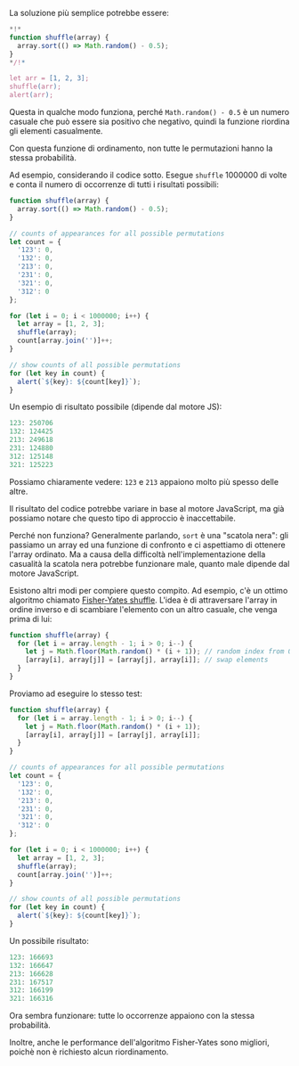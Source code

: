 La soluzione più semplice potrebbe essere:

```js run
*!*
function shuffle(array) {
  array.sort(() => Math.random() - 0.5);
}
*/!*

let arr = [1, 2, 3];
shuffle(arr);
alert(arr);
```

Questa in qualche modo funziona, perché `Math.random() - 0.5` è un numero casuale che può essere sia positivo che negativo, quindi la funzione riordina gli elementi casualmente.

Con questa funzione di ordinamento, non tutte le permutazioni hanno la stessa probabilità.

Ad esempio, considerando il codice sotto. Esegue `shuffle` 1000000 di volte e conta il numero di occorrenze di tutti i risultati possibili:

```js run
function shuffle(array) {
  array.sort(() => Math.random() - 0.5);
}

// counts of appearances for all possible permutations
let count = {
  '123': 0,
  '132': 0,
  '213': 0,
  '231': 0,
  '321': 0,
  '312': 0
};

for (let i = 0; i < 1000000; i++) {
  let array = [1, 2, 3];
  shuffle(array);
  count[array.join('')]++;
}

// show counts of all possible permutations
for (let key in count) {
  alert(`${key}: ${count[key]}`);
}
```

Un esempio di risultato possibile (dipende dal motore JS):

```js
123: 250706
132: 124425
213: 249618
231: 124880
312: 125148
321: 125223
```
Possiamo chiaramente vedere: `123` e `213` appaiono molto più spesso delle altre.

Il risultato del codice potrebbe variare in base al motore JavaScript, ma già possiamo notare che questo tipo di approccio è inaccettabile.

Perché non funziona? Generalmente parlando, `sort` è una "scatola nera": gli passiamo un array ed una funzione di confronto e ci aspettiamo di ottenere l'array ordinato. Ma a causa della difficoltà nell'implementazione della casualità la scatola nera potrebbe funzionare male, quanto male dipende dal motore JavaScript.

Esistono altri modi per compiere questo compito. Ad esempio, c'è un ottimo algoritmo chiamato [Fisher-Yates shuffle](https://en.wikipedia.org/wiki/Fisher%E2%80%93Yates_shuffle). L'idea è di attraversare l'array in ordine inverso e di scambiare l'elemento con un altro casuale, che venga prima di lui:

```js
function shuffle(array) {
  for (let i = array.length - 1; i > 0; i--) {
    let j = Math.floor(Math.random() * (i + 1)); // random index from 0 to i
    [array[i], array[j]] = [array[j], array[i]]; // swap elements
  }
}
```

Proviamo ad eseguire lo stesso test:

```js run
function shuffle(array) {
  for (let i = array.length - 1; i > 0; i--) {
    let j = Math.floor(Math.random() * (i + 1));
    [array[i], array[j]] = [array[j], array[i]];
  }
}

// counts of appearances for all possible permutations
let count = {
  '123': 0,
  '132': 0,
  '213': 0,
  '231': 0,
  '321': 0,
  '312': 0
};

for (let i = 0; i < 1000000; i++) {
  let array = [1, 2, 3];
  shuffle(array);
  count[array.join('')]++;
}

// show counts of all possible permutations
for (let key in count) {
  alert(`${key}: ${count[key]}`);
}
```

Un possibile risultato:

```js
123: 166693
132: 166647
213: 166628
231: 167517
312: 166199
321: 166316
```

Ora sembra funzionare: tutte lo occorrenze appaiono con la stessa probabilità.

Inoltre, anche le performance dell'algoritmo Fisher-Yates sono migliori, poichè non è richiesto alcun riordinamento.
